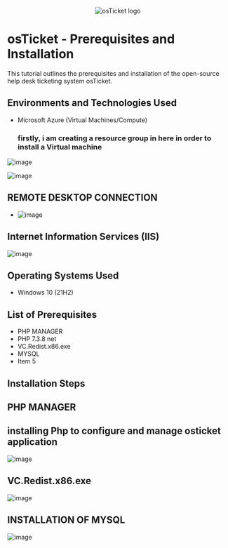 <p align="center">
<img src="https://i.imgur.com/Clzj7Xs.png" alt="osTicket logo"/>
</p>

<h1>osTicket - Prerequisites and Installation</h1>
This tutorial outlines the prerequisites and installation of the open-source help desk ticketing system osTicket.<br />

<h2>Environments and Technologies Used</h2>

- Microsoft Azure (Virtual Machines/Compute)
  <h3> firstly, i am creating a resource group in here in order to install a Virtual machine</h3>

![image](https://github.com/ambrosegriffiths/Configuring-Active-Directory-within-Azure-VMs/assets/167513668/dea1ac12-3045-46d3-956c-e1f73e2acca0)

![image](https://github.com/ambrosegriffiths/osticket-prereqs/assets/167513668/069d6d2f-fc59-4afd-a41a-34356cfc7894)

<h2>REMOTE DESKTOP CONNECTION</h2>

- ![image](https://github.com/ambrosegriffiths/osticket-prereqs/assets/167513668/14c66fb5-07a1-4581-8f9e-06efd4bc6b7e)

<h2>Internet Information Services (IIS)</h2>

![image](https://github.com/ambrosegriffiths/osticket-prereqs/assets/167513668/c0fd8ca0-20fa-4ae9-aab5-889b3a9daa34)


<h2>Operating Systems Used </h2>

- Windows 10</b> (21H2)

<h2>List of Prerequisites</h2>

- PHP MANAGER
- PHP 7.3.8 net
- VC.Redist.x86.exe
- MYSQL
- Item 5

<h2>Installation Steps</h2>


<p>
 <h2>PHP MANAGER </h2>
 
 <h2>installing Php to configure and manage osticket application</h2>
 
 ![image](https://github.com/ambrosegriffiths/osticket-prereqs/assets/167513668/ee5a768a-b690-445c-aeec-dad96a79bd81)


<p>
<h2>VC.Redist.x86.exe</h2>
 
![image](https://github.com/ambrosegriffiths/osticket-prereqs/assets/167513668/6174fecf-be11-4bc4-b57a-e7a0f69a7894)


<h2>INSTALLATION OF MYSQL</h2>

 ![image](https://github.com/ambrosegriffiths/osticket-prereqs/assets/167513668/678a5c70-5fe9-44ea-9e0f-0717ea87f360)



